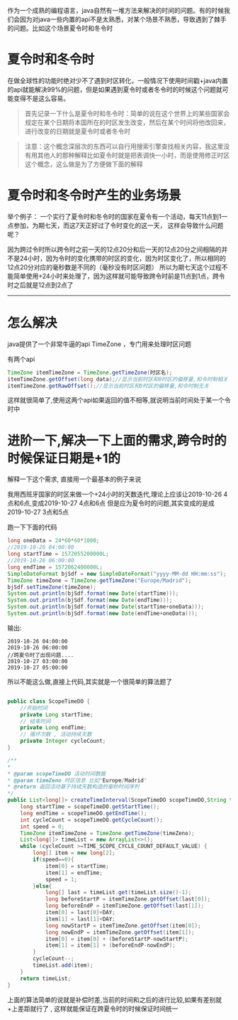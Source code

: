 作为一个成熟的编程语言，java自然有一堆方法来解决的时间的问题。有的时候我们会因为对java一些内置的api不是太熟悉，对某个场景不熟悉，导致遇到了棘手的问题。比如这个场景夏令时和冬令时

# 夏令时和冬令时

在做全球性的功能时绝对少不了遇到时区转化，一般情况下使用时间戳+java内置的api就能解决99%的问题，但是如果遇到夏令时或者冬令时的时候这个问题就可能变得不是这么容易。

> 首先记录一下什么是夏令时和冬令时：简单的说在这个世界上的某些国家会规定在某个日期将本国所在的时区发生改变，然后在某个时间将他改回来，进行改变的日期就是夏令时或者冬令时

> 注意：这个概念深层次的东西可以自行用搜索引擎查找相关内容，我这里没有用其他人的那种解释比如夏令时就是把表调快一小时，而是使用修正时区这个概念，这么做是为了方便做下面的解释


# 夏令时和冬令时产生的业务场景

举个例子： 一个实行了夏令时和冬令时的国家在夏令有一个活动，每天11点到1一点参加，为期七天，而这7天正好过了令时变化的这一天， 这样会导致什么问题呢？

因为跨过令时所以跨令时之前一天的12点20分和后一天的12点20分之间相隔的并不是24小时，因为令时的变化携带的时区的变化，因为时区变化了，所以相同的12点20分对应的毫秒数是不同的（毫秒没有时区问题）
所以为期七天这个过程不能简单使用+24小时来处理了，因为这样就可能导致跨令时前是11点到1点，跨令时之后就是12点到2点了

-------

# 怎么解决

java提供了一个非常牛逼的api TimeZone ，专门用来处理时区问题

有两个api

```java
TimeZone itemTimeZone = TimeZone.getTimeZone(时区名);
itemTimeZone.getOffset(long data);//显示当前时区和0时区的偏移量,和令时制相关
itemTimeZone.getRawOffset();//显示当前时区和0时区的偏移量,和令时制无关
```

这样就很简单了,使用这两个api如果返回的值不相等,就说明当前时间处于某一个令时中

# 进阶一下,解决一下上面的需求,跨令时的时候保证日期是+1的

解释一下这个需求, 直接用一个最基本的例子来说

我用西班牙国家的时区来做一个+24小时的天数迭代,理论上应该让2019-10-26 4点和6点,变成2019-10-27 4点和6点
但是应为夏令时的问题,其实变成的是成2019-10-27 3点和5点

跑一下下面的代码

```java
long oneData = 24*60*60*1000;
//2019-10-26 04:00:00
long startTime = 1572055200000L;
//2019-10-26 06:00:00
long endTime = 1572062400000L;
SimpleDateFormat bjSdf = new SimpleDateFormat("yyyy-MM-dd HH:mm:ss");
TimeZone timeZone = TimeZone.getTimeZone("Europe/Madrid");
bjSdf.setTimeZone(timeZone);
System.out.println(bjSdf.format(new Date(startTime)));
System.out.println(bjSdf.format(new Date(endTime)));
System.out.println(bjSdf.format(new Date(startTime+oneData)));
System.out.println(bjSdf.format(new Date(endTime+oneData)));
```

输出:

```
2019-10-26 04:00:00
2019-10-26 06:00:00
//跨夏令时了出现问题....
2019-10-27 03:00:00
2019-10-27 05:00:00
```

所以不能这么做,直接上代码,其实就是一个很简单的算法题了

```java

public class ScopeTimeDO {
    //开始时间
    private Long startTime;
    // 结束时间
    private Long endTime;
    // 循环次数 , 活动持续天数
    private Integer cycleCount;
}

/**
* 
* @param scopeTimeDO 活动时间数据
* @param timeZeno 时区信息 比如"Europe/Madrid"
* @return 返回活动基于持续天数构造的毫秒时间序列
*/
public List<long[]> createTimeInterval(ScopeTimeDO scopeTimeDO,String timeZeno) {
    long startTime = scopeTimeDO.getStartTime();
    long endTime = scopeTimeDO.getEndTime();
    int cycleCount = scopeTimeDO.getCycleCount();
    int speed = 0;
    TimeZone itemTimeZone = TimeZone.getTimeZone(timeZeno);
    List<long[]> timeList = new ArrayList<>();
    while (cycleCount >=TIME_SCOPE_CYCLE_COUNT_DEFAULT_VALUE) {
        long[] item = new long[2];
        if(speed==0){
            item[0] = startTime;
            item[1] = endTime;
            speed = 1;
        }else{
            long[] last = timeList.get(timeList.size()-1);
            long beforeStartP = itemTimeZone.getOffset(last[0]);
            long beforeEndP = itemTimeZone.getOffset(last[1]);
            item[0] = last[0]+DAY;
            item[1] = last[1]+DAY;
            long nowStartP = itemTimeZone.getOffset(item[0]);
            long nowEndP = itemTimeZone.getOffset(item[1]);
            item[0] = item[0] + (beforeStartP-nowStartP);
            item[1] = item[1] + (beforeEndP-nowEndP);
        }
        cycleCount--;
        timeList.add(item);
    }
    return timeList;
}
```

上面的算法简单的说就是补偿时差,当前的时间和之后的进行比较,如果有差别就+上差距就行了 , 这样就能保证在跨夏令时的时候保证时间统一